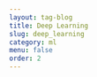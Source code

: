 ```yaml
---
layout: tag-blog
title: Deep Learning
slug: deep_learning
category: ml
menu: false
order: 2
---
```


